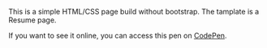 <p>This is a simple HTML/CSS page build without bootstrap. The tamplate is a Resume page. </p>

<p>If you want to see it online, you can access this pen on <a href="https://codepen.io/LuKrebs/pen/XMxKpv" target="_blank"> CodePen</a>.</p>
